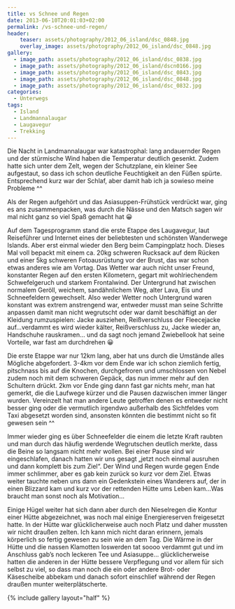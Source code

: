 ```yaml
---
title: vs Schnee und Regen
date: 2013-06-10T20:01:03+02:00
permalink: /vs-schnee-und-regen/
header:
    teaser: assets/photography/2012_06_island/dsc_0848.jpg
    overlay_image: assets/photography/2012_06_island/dsc_0848.jpg
gallery:
  - image_path: assets/photography/2012_06_island/dsc_0838.jpg
  - image_path: assets/photography/2012_06_island/dscn0166.jpg
  - image_path: assets/photography/2012_06_island/dsc_0843.jpg
  - image_path: assets/photography/2012_06_island/dsc_0848.jpg
  - image_path: assets/photography/2012_06_island/dsc_0832.jpg
categories:
  - Unterwegs
tags:
  - Island
  - Landmannalaugar
  - Laugavegur
  - Trekking
---
```


Die Nacht in Landmannalaugar war katastrophal: lang andauernder Regen und der stürmische Wind haben die Temperatur deutlich gesenkt. 
Zudem hatte sich unter dem Zelt, wegen der Schutzplane, ein kleiner See aufgestaut, so dass ich schon deutliche Feuchtigkeit an den Füßen spürte. 
Entsprechend kurz war der Schlaf, aber damit hab ich ja sowieso meine Probleme ^^

Als der Regen aufgehört und das Asiasuppen-Frühstück verdrückt war, ging es ans zusammenpacken, 
was durch die Nässe und den Matsch sagen wir mal nicht ganz so viel Spaß gemacht hat 😀

Auf dem Tagesprogramm stand die erste Etappe des Laugavegur, laut Reiseführer und Internet eines der beliebtesten und schönsten Wanderwege Islands. 
Aber erst einmal wieder den Berg beim Campingplatz hoch. Dieses Mal voll bepackt mit einem ca. 20kg schweren Rucksack auf dem 
Rücken und einer 5kg schweren Fotoausrüstung vor der Brust, das war schon etwas anderes wie am Vortag. 
Das Wetter war auch nicht unser Freund, konstanter Regen auf den ersten Kilometern, 
gegart mit wohlriechendem Schwefelgeruch und starkem Frontalwind. Der Untergrund hat zwischen normalem Geröll, 
weichem, sandähnlichem Weg, alter Lava, Eis und Schneefeldern gewechselt. 
Also weder Wetter noch Untergrund waren konstant was extrem anstrengend war, 
entweder musst man seine Schritte anpassen damit man nicht wegrutscht oder war damit beschäftigt an der Kleidung rumzuspielen: 
Jacke ausziehen, Reißverschluss der Fleecejacke auf…verdammt es wird wieder kälter, Reißverschluss zu, Jacke wieder an, Handschuhe rauskramen…
und da sagt noch jemand Zwiebellook hat seine Vorteile, war fast am durchdrehen 😀  
  
Die erste Etappe war nur 12km lang, aber hat uns durch die Umstände alles Mögliche abgefordert. 
3-4km vor dem Ende war ich schon ziemlich fertig, pitschnass bis auf die Knochen, durchgefroren und umschlossen von Nebel 
zudem noch mit dem schweren Gepäck, das nun immer mehr auf den Schultern drückt. 2km vor Ende ging dann fast gar nichts mehr, 
man hat gemerkt, die die Laufwege kürzer und die Pausen dazwischen immer länger wurden. 
Vereinzelt hat man andere Leute getroffen denen es entweder nicht besser ging oder die vermutlich irgendwo außerhalb des 
Sichtfeldes vom Taxi abgesetzt worden sind, ansonsten könnten die bestimmt nicht so fit gewesen sein ^^

Immer wieder ging es über Schneefelder die einem die letzte Kraft raubten und man durch das häufig werdende Wegrutschen deutlich merkte, 
dass die Beine so langsam nicht mehr wollen. Bei einer Pause sind wir eingeschlafen, danach hatten wir uns gesagt 
„jetzt noch einmal ausruhen und dann komplett bis zum Ziel“. Der Wind und Regen wurde gegen Ende immer schlimmer, 
aber es gab kein zurück so kurz vor dem Ziel. Etwas weiter tauchte neben uns dann ein Gedenkstein eines Wanderers auf, 
der in einen Blizzard kam und kurz vor der rettenden Hütte ums Leben kam…Was braucht man sonst noch als Motivation…

Einige Hügel weiter hat sich dann aber durch den Nieselregen die Kontur einer Hütte abgezeichnet, 
was noch mal einige Energiereserven freigesetzt hatte. In der Hütte war glücklicherweise auch noch Platz und daher mussten wir nicht draußen zelten. 
Ich kann mich nicht daran erinnern, jemals körperlich so fertig gewesen zu sein wie an dem Tag. 
Die Wärme in der Hütte und die nassen Klamotten loswerden tat soooo verdammt gut und im Anschluss gab’s noch leckeren Tee und Asiasuppe…
glücklicherweise hatten die anderen in der Hütte bessere Verpflegung und vor allem für sich selbst zu viel, 
so dass man noch die ein oder andere Brot- oder Käsescheibe abbekam und danach sofort einschlief während der Regen draußen munter weiterplätscherte.

{% include gallery layout="half" %}
